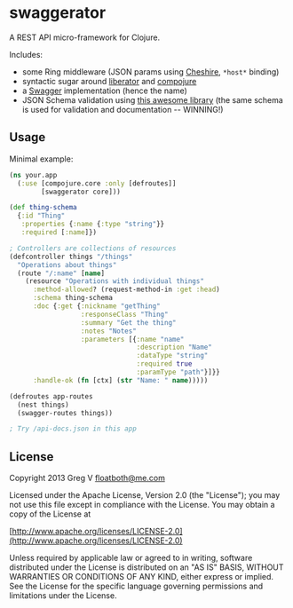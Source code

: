 # swaggerator

A REST API micro-framework for Clojure.

Includes:

- some Ring middleware (JSON params using [Cheshire](https://github.com/dakrone/cheshire), `*host*` binding)
- syntactic sugar around [liberator](https://github.com/clojure-liberator/liberator) and [compojure](https://github.com/weavejester/compojure)
- a [Swagger](https://github.com/wordnik/swagger-core/wiki) implementation (hence the name)
- JSON Schema validation using [this awesome library](https://github.com/fge/json-schema-validator) (the same schema is used for validation and documentation -- WINNING!)

## Usage

Minimal example:

```clojure
(ns your.app
  (:use [compojure.core :only [defroutes]]
        [swaggerator core]))

(def thing-schema
  {:id "Thing"
   :properties {:name {:type "string"}}
   :required [:name]})

; Controllers are collections of resources
(defcontroller things "/things"
  "Operations about things"
  (route "/:name" [name]
    (resource "Operations with individual things"
      :method-allowed? (request-method-in :get :head)
      :schema thing-schema
      :doc {:get {:nickname "getThing"
                  :responseClass "Thing"
                  :summary "Get the thing"
                  :notes "Notes"
                  :parameters [{:name "name"
                                :description "Name"
                                :dataType "string"
                                :required true
                                :paramType "path"}]}}
      :handle-ok (fn [ctx] (str "Name: " name)))))

(defroutes app-routes
  (nest things)
  (swagger-routes things))

; Try /api-docs.json in this app
```

## License

Copyright 2013 Greg V <floatboth@me.com>

Licensed under the Apache License, Version 2.0 (the "License");
you may not use this file except in compliance with the License.
You may obtain a copy of the License at

[http://www.apache.org/licenses/LICENSE-2.0](http://www.apache.org/licenses/LICENSE-2.0)

Unless required by applicable law or agreed to in writing, software
distributed under the License is distributed on an "AS IS" BASIS,
WITHOUT WARRANTIES OR CONDITIONS OF ANY KIND, either express or implied.
See the License for the specific language governing permissions and
limitations under the License.
